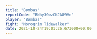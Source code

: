 ```yaml
---
title: "Bømbas"
reportCode: "BNhy3GwzCKJA89Vn"
player: "Bømbas"
fight: "Morogrim Tidewalker"
date: 2021-10-24T19:01:26.673000+00:00
---
```

